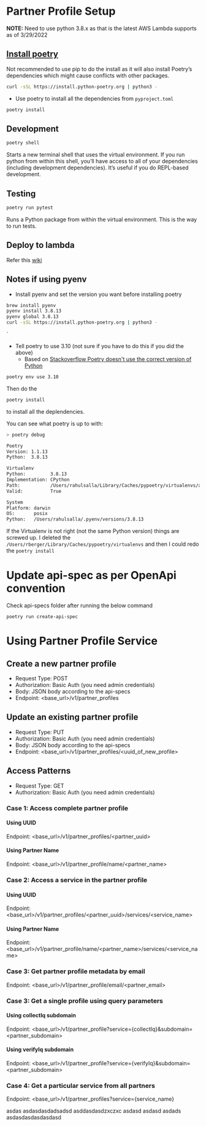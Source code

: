 # Partner Profile Setup

**NOTE:** Need to use python 3.8.x as that is the latest AWS Lambda supports as of 3/29/2022

## [Install poetry](https://python-poetry.org/docs/master/#installing-with-the-official-installer)

Not recommended to use pip to do the install as it will also install Poetry’s dependencies which might cause conflicts with other packages.

```bash
curl -sSL https://install.python-poetry.org | python3 -
```

- Use poetry to install all the dependencies from `pyproject.toml`

```bash
poetry install
```

## Development

```bash
poetry shell
```

Starts a new terminal shell that uses the virtual environment. If you run python from within this shell, you’ll have access to all of your dependencies (including development dependencies). It’s useful if you do REPL-based development.

## Testing

```bash
poetry run pytest
```

Runs a Python package from within the virtual environment. This is the way to run tests.

## Deploy to lambda

Refer this [wiki](https://github.com/Informed/techno-core/wiki/Deploying-apps-to-different-env-using-tags)

## Notes if using pyenv

- Install pyenv and set the version you want before installing poetry

```bash
brew install pyenv
pyenv install 3.8.13
pyenv global 3.8.13
curl -sSL https://install.python-poetry.org | python3 -
```

`

- Tell poetry to use 3.10 (not sure if you have to do this if you did the above)
  - Based on [Stackoverflow Poetry doesn't use the correct version of Python](https://stackoverflow.com/a/59810606/38841)

```bash
poetry env use 3.10
```

Then do the

```bash
poetry install
```

to install all the deplendencies.

You can see what poetry is up to with:

```bash
> poetry debug

Poetry
Version: 1.1.13
Python:  3.8.13

Virtualenv
Python:         3.8.13
Implementation: CPython
Path:           /Users/rahulsalla/Library/Caches/pypoetry/virtualenvs/app-nnMCBjWd-py3.8
Valid:          True

System
Platform: darwin
OS:       posix
Python:   /Users/rahulsalla/.pyenv/versions/3.8.13
```

If the Virtualenv is not right (not the same Python version) things are screwed up. I deleted the `/Users/rberger/Library/Caches/pypoetry/virtualenvs` and then I could redo the `poetry install`


# Update api-spec as per OpenApi convention

Check api-specs folder after running the below command

```
poetry run create-api-spec
```



# Using Partner Profile Service

## Create a new partner profile

- Request Type: POST
- Authorization: Basic Auth (you need admin credentials)
- Body: JSON body according to the api-specs
- Endpoint: <base_url>/v1/partner_profiles

## Update an existing partner profile

- Request Type: PUT
- Authorization: Basic Auth (you need admin credentials)
- Body: JSON body according to the api-specs
- Endpoint: <base_url>/v1/partner_profiles/<uuid_of_new_profile>

## Access Patterns

- Request Type: GET
- Authorization: Basic Auth (you need admin credentials)

### Case 1: Access complete partner profile

#### Using UUID

  Endpoint: <base_url>/v1/partner_profiles/<partner_uuid>

#### Using Partner Name

  Endpoint: <base_url>/v1/partner_profile/name/<partner_name>

### Case 2: Access a service in the partner profile

#### Using UUID

  Endpoint: <base_url>/v1/partner_profiles/<partner_uuid>/services/<service_name>

#### Using Partner Name

  Endpoint: <base_url>/v1/partner_profile/name/<partner_name>/services/<service_name>


### Case 3: Get partner profile metadata by email

  Endpoint: <base_url>/v1/partner_profile/email/<partner_email>

### Case 3: Get a single profile using query parameters

#### Using collectIq subdomain

  Endpoint: <base_url>/v1/partner_profile?service={collectIq}&subdomain=<partner_subdomain>

#### Using verifyIq subdomain

  Endpoint: <base_url>/v1/partner_profile?service={verifyIq}&subdomain=<partner_subdomain>

### Case 4: Get a particular service from all partners

  Endpoint: <base_url>/v1/partner_profiles?service={service_name}


asdas
asdasdasdadsadsd
asddasdasdzxczxc
asdasd
asdasd
asdads
asdasdasdasdasdasd